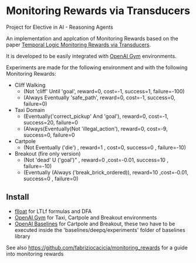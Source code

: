 # Monitoring Rewards via Transducers

Project for Elective in AI - Reasoning Agents

An implementation and applcation of Monitoring Rewards based on the paper
[Temporal Logic Monitoring Rewards via Transducers](http://www.diag.uniroma1.it/degiacom/papers/2020draft/kr2020dfipr.pdf).


It is developed to be easily integrated with [OpenAI Gym](https://gym.openai.com/) environments.


Experiments are made for the following environment and with the following Monitoring Rewards:
 - Cliff Walking 
    * (Not 'cliff' Until 'goal', reward=0, cost=-1, success=1, failure=-100)
    * (Always Eventually 'safe_path', reward=0, cost=-1, success=0, failure=0)
 - Taxi Domain
    * (Eventually('correct_pickup' And 'goal'), reward=0, cost=-1, success=20, failure=0
    * (Always(Eventually(Not 'illegal_action'), reward=0, cost=-9, success=0, failure=0
 - Cartpole 
    * (Not Eventually ('die') , reward=1 , cost=0, success=0 , failure=-10)
 - Breakout (fire only version)
    * (Not 'dead' U ('goal')" , reward=0 ,cost=-0.01, success=10 , failure=-10)
    * (Eventually (Always ('break_brick_ordered)), reward=10 ,cost=-0.01, success=0 , failure=0)

## Install 
- [flloat](https://github.com/whitemech/flloat) for LTLf formulas and DFA
- [OpenAI Gym](https://gym.openai.com/) for Taxi, Cartpole and Breakout environments
- [OpenAI Baselines](https://github.com/openai/baselines) for Cartpole and Breakout, these two have to be executed inside the 'baselines/deepq/experiments' folder of baselines library


See also https://github.com/fabriziocacicia/monitoring_rewards for a guide into monitoring rewards
